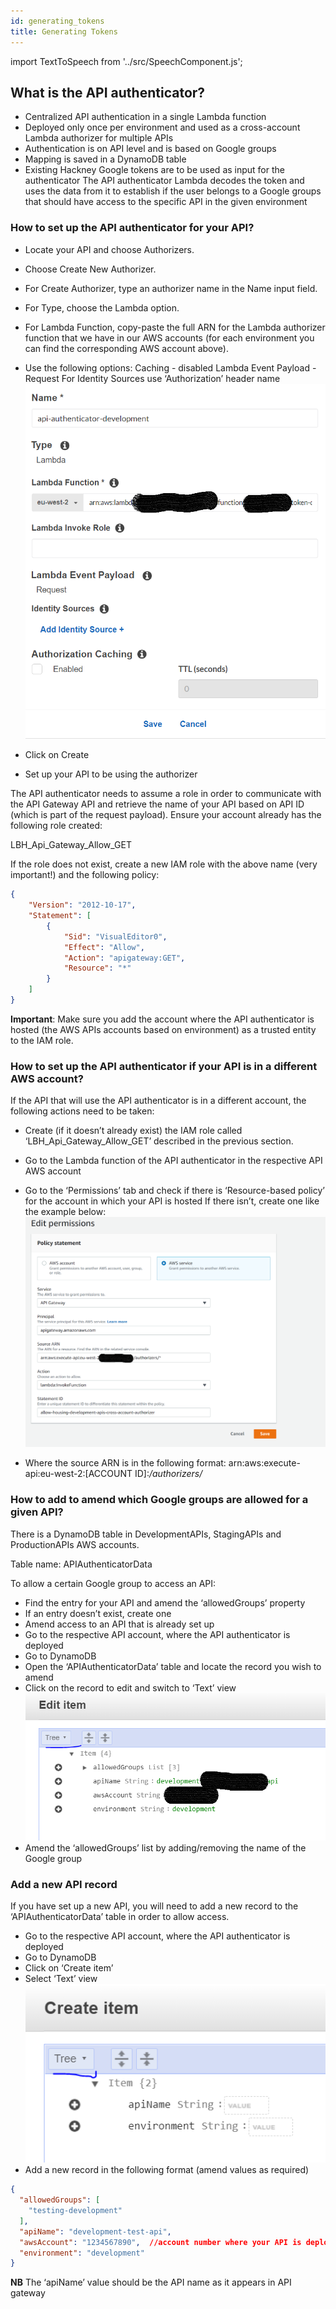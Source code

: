 ```yaml
---
id: generating_tokens
title: Generating Tokens
---
```

import TextToSpeech from '../src/SpeechComponent.js';

<TextToSpeech>

## What is the API authenticator?

- Centralized API authentication in a single Lambda function
- Deployed only once per environment and used as a cross-account Lambda authorizer for multiple APIs
- Authentication is on API level and is based on Google groups
- Mapping is saved in a DynamoDB table
- Existing Hackney Google tokens are to be used as input for the authenticator
    The API authenticator Lambda decodes the token and uses the data from it to establish if the user belongs to a Google groups that should have access to the specific API in the given environment

### How to set up the API authenticator for your API?
- Locate your API and choose Authorizers.
- Choose Create New Authorizer.
- For Create Authorizer, type an authorizer name in the Name input field.
- For Type, choose the Lambda option.
- For Lambda Function, copy-paste the full ARN for the Lambda authorizer function that we have in our AWS accounts (for each environment you can find the corresponding AWS account above).
- Use the following options:
    Caching - disabled
    Lambda Event Payload - Request
    For Identity Sources use ‘Authorization’ header name
![alt_text](doc-images/authenticator1.png "image_tooltip")

- Click on Create
- Set up your API to be using the authorizer 

The API authenticator needs to assume a role in order to communicate with the API Gateway API and retrieve the name of your API based on API ID (which is part of the request payload). Ensure your account already has the following role created:

LBH_Api_Gateway_Allow_GET

If the role does not exist, create a new IAM role with the above name (very important!) and the following policy:
```json
{
    "Version": "2012-10-17",
    "Statement": [
        {
            "Sid": "VisualEditor0",
            "Effect": "Allow",
            "Action": "apigateway:GET",
            "Resource": "*"
        }
    ]
}
```

**Important**: Make sure you add the account where the API authenticator is hosted (the AWS APIs accounts based on environment) as a trusted entity to the IAM role.

### How to set up the API authenticator if your API is in a different AWS account?
If the API that will use the API authenticator is in a different account, the following actions need to be taken:
- Create (if it doesn’t already exist) the IAM role called ‘LBH_Api_Gateway_Allow_GET’ described in the previous section. 
- Go to the Lambda function of the API authenticator in the respective API AWS account
- Go to the ‘Permissions’ tab and check if there is ‘Resource-based policy’ for the account in which your API is hosted
If there isn’t, create one like the example below:
![alt_text](doc-images/authenticator2.png "image_tooltip")

- Where the source ARN is in the following format: arn:aws:execute-api:eu-west-2:[ACCOUNT ID]:*/authorizers/*

### How to add to amend which Google groups are allowed for a given API?
There is a DynamoDB table in DevelopmentAPIs, StagingAPIs and ProductionAPIs AWS accounts.

Table name: APIAuthenticatorData

To allow a certain Google group to access an API:
- Find the entry for your API and amend the ‘allowedGroups’ property
- If an entry doesn’t exist, create one
- Amend access to an API that is already set up 
- Go to the respective API account, where the API authenticator is deployed
- Go to DynamoDB
- Open the  ‘APIAuthenticatorData’ table and locate the record you wish to amend
- Click on the record to edit and switch to ‘Text’ view
![alt_text](doc-images/authenticator3.png "image_tooltip")
- Amend the ‘allowedGroups’ list by adding/removing the name of the Google group

### Add a new API record
If you have set up a new API, you will need to add a new record to the ‘APIAuthenticatorData’ table in order to allow access.

- Go to the respective API account, where the API authenticator is deployed
- Go to DynamoDB
- Click on ‘Create item’
- Select ‘Text’ view
![alt_text](doc-images/authenticator4.png "image_tooltip")
- Add a new record in the following format (amend values as required)
```json
{
  "allowedGroups": [
    "testing-development"
  ],
  "apiName": "development-test-api", 
  "awsAccount": "1234567890",  //account number where your API is deployed
  "environment": "development"
}
```

**NB**
The ‘apiName’ value should be the API name as it appears in API gateway


</TextToSpeech>